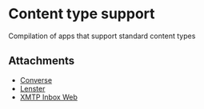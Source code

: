 # Content type support
Compilation of apps that support standard content types

## Attachments

- [Converse](https://www.converse.xyz/)
- [Lenster](https://www.lenster.xyz/)
- [XMTP Inbox Web](https://www.xmtp.chat/)
